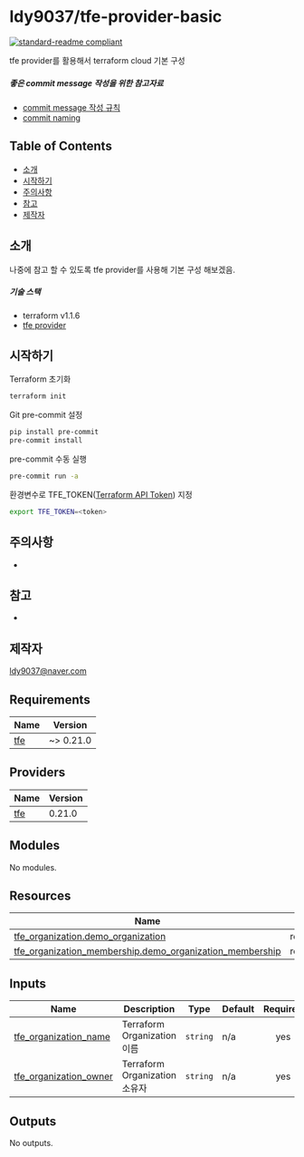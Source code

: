 # ldy9037/tfe-provider-basic

[![standard-readme compliant](https://img.shields.io/badge/readme%20style-standard-brightgreen.svg?style=flat-square)](https://github.com/RichardLitt/standard-readme)

tfe provider를 활용해서  terraform cloud 기본 구성

##### 좋은 commit message 작성을 위한 참고자료

- [commit message 작성 규칙](https://meetup.toast.com/posts/106)
- [commit naming](https://blog.ull.im/engineering/2019/03/10/logs-on-git.html)


## Table of Contents

- [소개](#소개)
- [시작하기](#시작하기)
- [주의사항](#주의사항)
- [참고](#참고)
- [제작자](#제작자)

## 소개

 나중에 참고 할 수 있도록 tfe provider를 사용해 기본 구성 해보겠음.
 
 ##### 기술 스택
 - terraform v1.1.6
 - [tfe provider](https://registry.terraform.io/providers/hashicorp/tfe/latest/docs)
 
## 시작하기

Terraform 초기화
```sh
terraform init
```

Git pre-commit 설정
```sh
pip install pre-commit
pre-commit install
```

pre-commit 수동 실행
```sh
pre-commit run -a
```

환경변수로 TFE_TOKEN([Terraform API Token](https://www.terraform.io/cloud-docs/users-teams-organizations/users#api-tokens)) 지정
```sh
export TFE_TOKEN=<token>
```

## 주의사항
-

## 참고
- 

## 제작자
[ldy9037@naver.com]()

<!-- BEGINNING OF PRE-COMMIT-TERRAFORM DOCS HOOK -->
## Requirements

| Name | Version |
|------|---------|
| <a name="requirement_tfe"></a> [tfe](#requirement\_tfe) | ~> 0.21.0 |

## Providers

| Name | Version |
|------|---------|
| <a name="provider_tfe"></a> [tfe](#provider\_tfe) | 0.21.0 |

## Modules

No modules.

## Resources

| Name | Type |
|------|------|
| [tfe_organization.demo_organization](https://registry.terraform.io/providers/hashicorp/tfe/latest/docs/resources/organization) | resource |
| [tfe_organization_membership.demo_organization_membership](https://registry.terraform.io/providers/hashicorp/tfe/latest/docs/resources/organization_membership) | resource |

## Inputs

| Name | Description | Type | Default | Required |
|------|-------------|------|---------|:--------:|
| <a name="input_tfe_organization_name"></a> [tfe\_organization\_name](#input\_tfe\_organization\_name) | Terraform Organization 이름 | `string` | n/a | yes |
| <a name="input_tfe_organization_owner"></a> [tfe\_organization\_owner](#input\_tfe\_organization\_owner) | Terraform Organization 소유자 | `string` | n/a | yes |

## Outputs

No outputs.
<!-- END OF PRE-COMMIT-TERRAFORM DOCS HOOK -->
